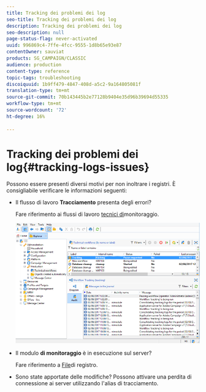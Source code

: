 ```yaml
---
title: Tracking dei problemi dei log
seo-title: Tracking dei problemi dei log
description: Tracking dei problemi dei log
seo-description: null
page-status-flag: never-activated
uuid: 996869c4-7ffe-4fcc-9555-1d8b65e93e87
contentOwner: sauviat
products: SG_CAMPAIGN/CLASSIC
audience: production
content-type: reference
topic-tags: troubleshooting
discoiquuid: 1b9ff479-4847-408d-a5c2-9a164805081f
translation-type: tm+mt
source-git-commit: 70b143445b2e77128b9404e35d96b39694d55335
workflow-type: tm+mt
source-wordcount: '72'
ht-degree: 16%

---
```



# Tracking dei problemi dei log{#tracking-logs-issues}

Possono essere presenti diversi motivi per non inoltrare i registri. È consigliabile verificare le informazioni seguenti:

* Il flusso di lavoro **Tracciamento** presenta degli errori?

   Fare riferimento ai flussi di lavoro [tecnici di](../../workflow/using/monitoring-technical-workflows.md)monitoraggio.

   ![](assets/tracking_scheduled_task.png)

* Il modulo **di monitoraggio** è in esecuzione sul server?

   Fare riferimento a [File](../../production/using/log-files.md)di registro.

* Sono state apportate delle modifiche? Possono attivare una perdita di connessione ai server utilizzando l&#39;alias di tracciamento.

